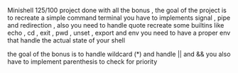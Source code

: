 Minishell 125/100
project done with all the bonus , the goal of the project is to recreate a simple command terminal
you have to implements signal , pipe and redirection , also you need to handle quote
recreate some builtins like echo , cd , exit , pwd , unset , export and env
you need to have a proper env that handle the actual state of your shell

the goal of the bonus is to handle wildcard (*) and handle || and && 
you also have to implement parenthesis to check for priority
